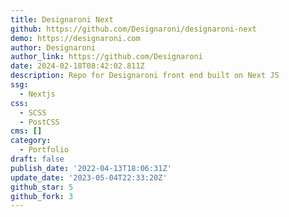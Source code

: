 ```yaml
---
title: Designaroni Next
github: https://github.com/Designaroni/designaroni-next
demo: https://designaroni.com
author: Designaroni
author_link: https://github.com/Designaroni
date: 2024-02-18T08:42:02.811Z
description: Repo for Designaroni front end built on Next JS
ssg:
  - Nextjs
css:
  - SCSS
  - PostCSS
cms: []
category:
  - Portfolio
draft: false
publish_date: '2022-04-13T18:06:31Z'
update_date: '2023-05-04T22:33:20Z'
github_star: 5
github_fork: 3
---
```

